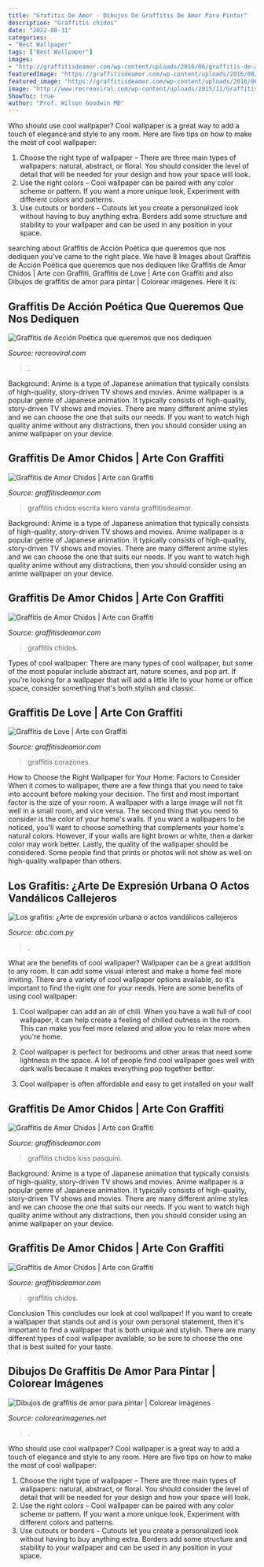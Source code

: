 ```yaml
---
title: "Grafitis De Amor - Dibujos De Graffitis De Amor Para Pintar"
description: "Graffitis chidos"
date: "2022-08-31"
categories:
- "Best Wallpaper"
tags: ["Best Wallpaper"]
images:
- "http://graffitisdeamor.com/wp-content/uploads/2016/06/graffitis-de-amor-chidos-palabra-love-escrita-en-graffiti.jpg"
featuredImage: "https://graffitisdeamor.com/wp-content/uploads/2016/08/graffitis-de-love-con-corazones.jpg"
featured_image: "https://graffitisdeamor.com/wp-content/uploads/2016/06/graffitis-de-amor-chidos-pareja-besandose.jpg"
image: "http://www.recreoviral.com/wp-content/uploads/2015/11/Graffitis-con-frases-de-acción-poética-1.jpg"
ShowToc: true
author: "Prof. Wilson Goodwin MD"
---
```



Who should use cool wallpaper?
Cool wallpaper is a great way to add a touch of elegance and style to any room. Here are five tips on how to make the most of cool wallpaper: 
1) Choose the right type of wallpaper – There are three main types of wallpapers: natural, abstract, or floral. You should consider the level of detail that will be needed for your design and how your space will look. 
2) Use the right colors – Cool wallpaper can be paired with any color scheme or pattern. If you want a more unique look, Experiment with different colors and patterns. 
3) Use cutouts or borders – Cutouts let you create a personalized look without having to buy anything extra. Borders add some structure and stability to your wallpaper and can be used in any position in your space.

	

		
searching about Graffitis de Acción Poética que queremos que nos dediquen you've came to the right place. We have 8 Images about Graffitis de Acción Poética que queremos que nos dediquen like Graffitis de Amor Chidos | Arte con Graffiti, Graffitis de Love | Arte con Graffiti and also Dibujos de graffitis de amor para pintar | Colorear imágenes. Here it is:
		
    
## Graffitis De Acción Poética Que Queremos Que Nos Dediquen

<img loading=lazy src="http://www.recreoviral.com/wp-content/uploads/2015/11/Graffitis-con-frases-de-acción-poética-1.jpg" onerror="this.onerror=null;this.src='https://tse1.mm.bing.net/th?id=OIP.YeuJtWaIZYuT6lIiA_kS7QHaEg&amp;pid=15.1';" alt="Graffitis de Acción Poética que queremos que nos dediquen">

_Source: recreoviral.com_

>. 

	

Background: Anime is a type of Japanese animation that typically consists of high-quality, story-driven TV shows and movies.
Anime wallpaper is a popular genre of Japanese animation. It typically consists of high-quality, story-driven TV shows and movies. There are many different anime styles and we can choose the one that suits our needs. If you want to watch high quality anime without any distractions, then you should consider using an anime wallpaper on your device.

    
## Graffitis De Amor Chidos | Arte Con Graffiti

<img loading=lazy src="http://graffitisdeamor.com/wp-content/uploads/2016/06/graffitis-de-amor-chidos-palabra-love-escrita-en-graffiti.jpg" onerror="this.onerror=null;this.src='https://tse2.mm.bing.net/th?id=OIP.9WO6L8m9phULH9ChixAvQQHaE3&amp;pid=15.1';" alt="Graffitis de Amor Chidos | Arte con Graffiti">

_Source: graffitisdeamor.com_

>graffitis chidos escrita kiero varela graffitisdeamor. 

	

Background: Anime is a type of Japanese animation that typically consists of high-quality, story-driven TV shows and movies.
Anime wallpaper is a popular genre of Japanese animation. It typically consists of high-quality, story-driven TV shows and movies. There are many different anime styles and we can choose the one that suits our needs. If you want to watch high quality anime without any distractions, then you should consider using an anime wallpaper on your device.

    
## Graffitis De Amor Chidos | Arte Con Graffiti

<img loading=lazy src="https://graffitisdeamor.com/wp-content/uploads/2016/06/Graffitis-de-Amor-Chidos-pared.png.jpg" onerror="this.onerror=null;this.src='https://tse1.mm.bing.net/th?id=OIP.QrpxtPCWWZmGZB0qUbSc2gHaFj&amp;pid=15.1';" alt="Graffitis de Amor Chidos | Arte con Graffiti">

_Source: graffitisdeamor.com_

>graffitis chidos. 

	

Types of cool wallpaper:
There are many types of cool wallpaper, but some of the most popular include abstract art, nature scenes, and pop art. If you're looking for a wallpaper that will add a little life to your home or office space, consider something that's both stylish and classic.

    
## Graffitis De Love | Arte Con Graffiti

<img loading=lazy src="https://graffitisdeamor.com/wp-content/uploads/2016/08/graffitis-de-love-con-corazones.jpg" onerror="this.onerror=null;this.src='https://tse1.mm.bing.net/th?id=OIP.FPvTh5mKSgILupqDsjPdygHaF9&amp;pid=15.1';" alt="Graffitis de Love | Arte con Graffiti">

_Source: graffitisdeamor.com_

>graffitis corazones. 

	

How to Choose the Right Wallpaper for Your Home: Factors to Consider
When it comes to wallpaper, there are a few things that you need to take into account before making your decision. The first and most important factor is the size of your room. A wallpaper with a large image will not fit well in a small room, and vice versa. 
The second thing that you need to consider is the color of your home's walls. If you want a wallpapers to be noticed, you'll want to choose something that complements your home's natural colors. However, if your walls are light brown or white, then a darker color may work better. 
Lastly, the quality of the wallpaper should be considered. Some people find that prints or photos will not show as well on high-quality wallpaper than others.

    
## Los Grafitis: ¿Arte De Expresión Urbana O Actos Vandálicos Callejeros

<img loading=lazy src="https://s3-sa-east-1.amazonaws.com/assets.abc.com.py/2018/04/10/se-ven-grafitis-de-distintos-tamanos-pueden-abarcar-practicamente-todo-un-edificio-o-tan-simplemente-unos-cuantos-centimetros-_892_573_1607662.jpg" onerror="this.onerror=null;this.src='https://tse4.mm.bing.net/th?id=OIP.ys1K6T92ceTIIWOVLU89nAHaEw&amp;pid=15.1';" alt="Los grafitis: ¿Arte de expresión urbana o actos vandálicos callejeros">

_Source: abc.com.py_

>. 

	

What are the benefits of cool wallpaper?
Wallpaper can be a great addition to any room. It can add some visual interest and make a home feel more inviting. There are a variety of cool wallpaper options available, so it's important to find the right one for your needs. Here are some benefits of using cool wallpaper: 
1. Cool wallpaper can add an air of chill. When you have a wall full of cool wallpaper, it can help create a feeling of chilled outness in the room. This can make you feel more relaxed and allow you to relax more when you're home. 

2. Cool wallpaper is perfect for bedrooms and other areas that need some lightness in the space. A lot of people find cool wallpaper goes well with dark walls because it makes everything pop together better. 

3. Cool wallpaper is often affordable and easy to get installed on your wall!

    
## Graffitis De Amor Chidos | Arte Con Graffiti

<img loading=lazy src="https://graffitisdeamor.com/wp-content/uploads/2016/06/graffitis-de-amor-chidos-pareja-besandose.jpg" onerror="this.onerror=null;this.src='https://tse2.mm.bing.net/th?id=OIP.zTksRCG2doqCQHLz_i7y6wHaJh&amp;pid=15.1';" alt="Graffitis de Amor Chidos | Arte con Graffiti">

_Source: graffitisdeamor.com_

>graffitis chidos kiss pasquini. 

	

Background: Anime is a type of Japanese animation that typically consists of high-quality, story-driven TV shows and movies.
Anime wallpaper is a popular genre of Japanese animation. It typically consists of high-quality, story-driven TV shows and movies. There are many different anime styles and we can choose the one that suits our needs. If you want to watch high quality anime without any distractions, then you should consider using an anime wallpaper on your device.

    
## Graffitis De Amor Chidos | Arte Con Graffiti

<img loading=lazy src="https://graffitisdeamor.com/wp-content/uploads/2016/06/graffitis-de-amor-chidos2.jpg" onerror="this.onerror=null;this.src='https://tse3.mm.bing.net/th?id=OIP.qTzP9M_IfurirS1Mj8WT1wHaK-&amp;pid=15.1';" alt="Graffitis de Amor Chidos | Arte con Graffiti">

_Source: graffitisdeamor.com_

>graffitis chidos. 

	

Conclusion
This concludes our look at cool wallpaper! If you want to create a wallpaper that stands out and is your own personal statement, then it's important to find a wallpaper that is both unique and stylish. There are many different types of cool wallpaper available, so be sure to choose the one that is best suited for your taste.

    
## Dibujos De Graffitis De Amor Para Pintar | Colorear Imágenes

<img loading=lazy src="https://colorearimagenes.net/wp-content/uploads/2015/07/graffitis-de-amor-14634.jpg2_.jpg" onerror="this.onerror=null;this.src='https://tse2.mm.bing.net/th?id=OIP.qerwzhZNT0Tn5gbbeiT3_AHaJv&amp;pid=15.1';" alt="Dibujos de graffitis de amor para pintar | Colorear imágenes">

_Source: colorearimagenes.net_

>. 

	

Who should use cool wallpaper?
Cool wallpaper is a great way to add a touch of elegance and style to any room. Here are five tips on how to make the most of cool wallpaper: 
1) Choose the right type of wallpaper – There are three main types of wallpapers: natural, abstract, or floral. You should consider the level of detail that will be needed for your design and how your space will look. 
2) Use the right colors – Cool wallpaper can be paired with any color scheme or pattern. If you want a more unique look, Experiment with different colors and patterns. 
3) Use cutouts or borders – Cutouts let you create a personalized look without having to buy anything extra. Borders add some structure and stability to your wallpaper and can be used in any position in your space.

